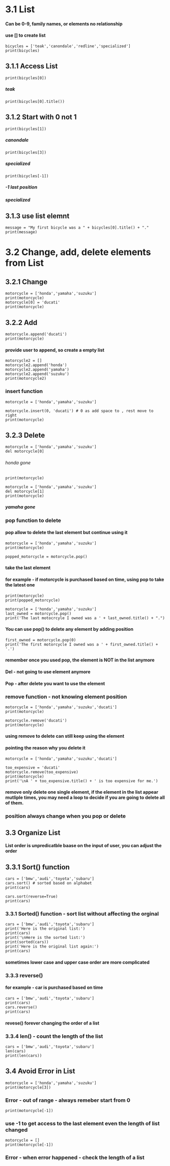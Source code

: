 # 3.1 List
#### Can be 0-9, family names, or elements no relationship
#### use [] to create list
```
bicycles = ['teak','canondale','redline','specialized']
print(bicycles)
```
## 3.1.1 Access List
```print(bicycles[0])``` 

##### teak

```print(bicycles[0].title())```

## 3.1.2 Start with 0 not 1
```print(bicycles[1])```
##### canondale
```print(bicycles[3])```
##### specialized

```print(bicycles[-1])```
##### -1 last position
##### specialized

## 3.1.3 use list elemnt
```
message = "My first bicycle was a " + bicycles[0].title() + "."
print(message)
```

# 3.2 Change, add, delete elements from List
## 3.2.1 Change
```
motorcycle = ['honda','yamaha','suzuku']
print(motorcycle)
motorcycle[0] = 'ducati'
print(motorcycle)
```

## 3.2.2 Add
```
motorcycle.append('ducati')
print(motorcycle)
```

#### provide user to append, so create a empty list
```
motorcycle2 = []
motorcycle2.append('honda')
motorcycle2.append('yamaha')
motorcycle2.append('suzuku')
print(motorcycle2)
```

### insert function
```
motorcycle = ['honda','yamaha','suzuku']
```
```
motorcycle.insert(0, 'ducati') # 0 as add space to , rest move to right
print(motorcycle)
```

## 3.2.3 Delete
```
motorcycle = ['honda','yamaha','suzuku']
del motorcycle[0] 
```
###### honda gone
```
print(motorcycle)
```
```
motorcycle = ['honda','yamaha','suzuku']
del motorcycle[1]
print(motorcycle) 
```
##### yamaha gone

### pop function to delete
#### pop allow to delete the last element but continue using it
```
motorcycle = ['honda','yamaha','suzuku']
print(motorcycle)
```
```
popped_motorcycle = motorcycle.pop() 
```
#### take the last element 
#### for example - if motorcycle is purchased based on time, using pop to take the latest one
```
print(motorcycle)
print(popped_motorcycle)
```
```
motorcycle = ['honda','yamaha','suzuku']
last_owned = motorcycle.pop()
print('The last motocrcyle I owned was a ' + last_owned.title() + ".")
```

#### You can use pop() to delete any element by adding position
```
first_owned = motorcycle.pop(0)
print('The first motorcycle I owned was a ' + first_owned.title() + '.')
```

#### remember once you used pop, the element is NOT in the list anymore
#### Del - not going to use element anymore
#### Pop - after delete you want to use the element

### remove function - not knowing element position
```
motorcycle = ['honda','yamaha','suzuku','ducati']
print(motorcycle)
```
```
motorcycle.remove('ducati')
print(motorcycle)
```
#### using remove to delete can still keep using the element
#### pointing the reason why you delete it
```
motorcycle = ['honda','yamaha','suzuku','ducati']
```
```
too_expensive = 'ducati'
motorcycle.remove(too_expensive)
print(motorcycle)
print('\nA ' + too_expensive.title() + ' is too expensive for me.')
```
#### remove only delete one single element, if the element in the list appear mutliple times, you may need a loop to decide if you are going to delete all of them.

### position always change when you pop or delete

## 3.3 Organize List
#### List order is unpredicatble baase on the input of user, you can adjust the order

## 3.3.1 Sort() function
```
cars = ['bmw','audi','toyota','subaru']
cars.sort() # sorted based on alphabet
print(cars)
```
```
cars.sort(reverse=True)
print(cars)
```
### 3.3.1 Sorted() function - sort list without affecting the orginal
```
cars = ['bmw','audi','toyota','subaru']
print('Here is the original list:')
print(cars)
print('\nHere is the sorted list:')
print(sorted(cars))
print('Here is the original list again:')
print(cars)
```
#### sometimes lower case and upper case order are more complicated

### 3.3.3 reverse() 
#### for example - car is purchased based on time
```
cars = ['bmw','audi','toyota','subaru']
print(cars)
cars.reverse()
print(cars)
```
#### revese() forever changing the order of a list

### 3.3.4 len() - count the length of the list
```
cars = ['bmw','audi','toyota','subaru']
len(cars)
print(len(cars))
```

## 3.4 Avoid Error in List
```
motorcycle = ['honda','yamaha','suzuku']
print(motorcycle[3])
```
### Error - out of range - always remeber start from 0

```
print(motorcycle[-1])
```
### use -1 to get access to the last element even the length of list changed

```
motorcycle = []
print(motorcycle[-1])
```
### Error - when error happened - check the length of a list
